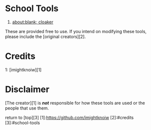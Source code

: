 # School Tools

<ol>
  <li><a name="1" href="https://sonofa.netlify.app/">about:blank; cloaker</a></li>
</ol>


These are provided free to use.
If you intend on modifying these tools, please include the [original creators][2].

# Credits

1: [imightknoiw][1]
# Disclaimer

[The creator][1] is ___not___ responsible for how these tools are used or the people that use them.

return to [top][3]
[1]:https://github.com/imightknoiw
[2]:#credits
[3]:#school-tools
